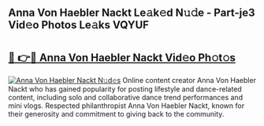 ## Anna Von Haebler Nackt Le𝚊k𝚎d N𝚞𝚍e - Part-je3 Vid𝚎o Photos Le𝚊ks VQYUF

# <h2><a href="http://fb465x.evod.top/?m=Anna+Von+Haebler+Nackt">🔗 👉🔴 Anna Von Haebler Nackt Vid𝚎o Ph𝚘t𝚘s</a></h2>

[![Anna Von Haebler Nackt N𝚞d𝚎s](https://i.imgur.com/8V9OHl7.gif)](http://fb465x.evod.top/?m=Anna+Von+Haebler+Nackt)
Online content creator Anna Von Haebler Nackt who has gained popularity for posting lifestyle and dance-related content, including solo and collaborative dance trend performances and mini vlogs. Respected philanthropist Anna Von Haebler Nackt, known for their generosity and commitment to giving back to the community. 
